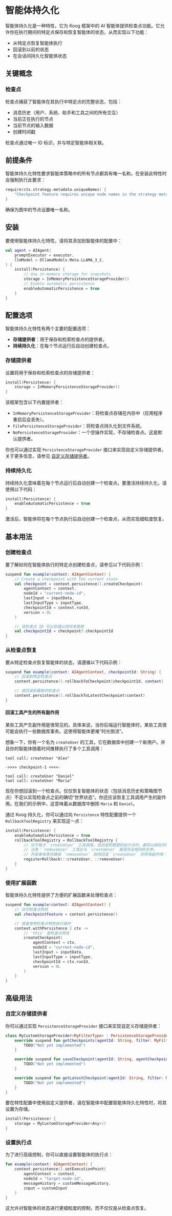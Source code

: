 # 智能体持久化

智能体持久化是一种特性，它为 Koog 框架中的 AI 智能体提供检查点功能。它允许你在执行期间的特定点保存和恢复智能体的状态，从而实现以下功能：

- 从特定点恢复智能体执行
- 回滚到以前的状态
- 在会话间持久化智能体状态

## 关键概念

### 检查点

检查点捕获了智能体在其执行中特定点的完整状态，包括：

- 消息历史（用户、系统、助手和工具之间的所有交互）
- 当前正在执行的节点
- 当前节点的输入数据
- 创建时间戳

检查点通过唯一 ID 标识，并与特定智能体相关联。

## 前提条件

智能体持久化特性要求智能体策略中的所有节点都具有唯一名称。在安装此特性时会强制执行此要求：

<!--- INCLUDE
/*
KNIT ignore this example
-->
<!--- SUFFIX
*/
-->
```kotlin
require(ctx.strategy.metadata.uniqueNames) {
    "Checkpoint feature requires unique node names in the strategy metadata"
}
```

<!--- KNIT example-agent-persistence-01.kt -->

确保为图中的节点设置唯一名称。

## 安装

要使用智能体持久化特性，请将其添加到智能体的配置中：

<!--- INCLUDE
import ai.koog.agents.core.agent.AIAgent
import ai.koog.agents.snapshot.feature.Persistence
import ai.koog.agents.snapshot.providers.InMemoryPersistenceStorageProvider
import ai.koog.prompt.executor.llms.all.simpleOllamaAIExecutor
import ai.koog.prompt.llm.OllamaModels

val executor = simpleOllamaAIExecutor()
-->

```kotlin
val agent = AIAgent(
    promptExecutor = executor,
    llmModel = OllamaModels.Meta.LLAMA_3_2,
) {
    install(Persistence) {
        // Use in-memory storage for snapshots
        storage = InMemoryPersistenceStorageProvider()
        // Enable automatic persistence
        enableAutomaticPersistence = true
    }
}
```

<!--- KNIT example-agent-persistence-02.kt -->

## 配置选项

智能体持久化特性有两个主要的配置选项：

- **存储提供者**：用于保存和检索检查点的提供者。
- **持续持久化**：在每个节点运行后自动创建检查点。

### 存储提供者

设置将用于保存和检索检查点的存储提供者：

<!--- INCLUDE
import ai.koog.agents.core.agent.AIAgent
import ai.koog.agents.snapshot.feature.Persistence
import ai.koog.agents.snapshot.providers.InMemoryPersistenceStorageProvider
import ai.koog.prompt.executor.llms.all.simpleOllamaAIExecutor
import ai.koog.prompt.llm.OllamaModels

val agent = AIAgent(
    promptExecutor = simpleOllamaAIExecutor(),
    llmModel = OllamaModels.Meta.LLAMA_3_2,
) {
-->
<!--- SUFFIX 
} 
-->

```kotlin
install(Persistence) {
    storage = InMemoryPersistenceStorageProvider()
}
```

<!--- KNIT example-agent-persistence-03.kt -->

该框架包含以下内置提供者：

- `InMemoryPersistenceStorageProvider`：将检查点存储在内存中（应用程序重启后会丢失）。
- `FilePersistenceStorageProvider`：将检查点持久化到文件系统。
- `NoPersistenceStorageProvider`：一个空操作实现，不存储检查点。这是默认提供者。

你也可以通过实现 `PersistenceStorageProvider` 接口来实现自定义存储提供者。关于更多信息，请参见 [自定义存储提供者](#custom-storage-providers)。

### 持续持久化

持续持久化意味着在每个节点运行后自动创建一个检查点。要激活持续持久化，请使用以下代码：

<!--- INCLUDE
import ai.koog.agents.core.agent.AIAgent
import ai.koog.agents.snapshot.feature.Persistence
import ai.koog.agents.snapshot.providers.InMemoryPersistenceStorageProvider
import ai.koog.prompt.executor.llms.all.simpleOllamaAIExecutor
import ai.koog.prompt.llm.OllamaModels

val agent = AIAgent(
    promptExecutor = simpleOllamaAIExecutor(),
    llmModel = OllamaModels.Meta.LLAMA_3_2,
) {
-->
<!--- SUFFIX 
} 
-->

```kotlin
install(Persistence) {
    enableAutomaticPersistence = true
}
```

<!--- KNIT example-agent-persistence-04.kt -->

激活后，智能体将在每个节点执行后自动创建一个检查点，从而实现细粒度恢复。

## 基本用法

### 创建检查点

要了解如何在智能体执行的特定点创建检查点，请参见以下代码示例：

<!--- INCLUDE
import ai.koog.agents.core.agent.context.AIAgentContext
import ai.koog.agents.snapshot.feature.persistence
import kotlin.reflect.typeOf

const val inputData = "some-input-data"
val inputType = typeOf<String>()
-->

```kotlin
suspend fun example(context: AIAgentContext) {
    // Create a checkpoint with the current state
    val checkpoint = context.persistence().createCheckpoint(
        agentContext = context,
        nodeId = "current-node-id",
        lastInput = inputData,
        lastInputType = inputType,
        checkpointId = context.runId,
        version = 0L
    )

    // 该检查点 ID 可以存储以供将来使用
    val checkpointId = checkpoint?.checkpointId
}
```

<!--- KNIT example-agent-persistence-05.kt -->

### 从检查点恢复

要从特定检查点恢复智能体的状态，请遵循以下代码示例：

<!--- INCLUDE
import ai.koog.agents.core.agent.context.AIAgentContext
import ai.koog.agents.snapshot.feature.persistence
-->

```kotlin
suspend fun example(context: AIAgentContext, checkpointId: String) {
    // 回滚到特定检查点
    context.persistence().rollbackToCheckpoint(checkpointId, context)

    // 或回滚到最新的检查点
    context.persistence().rollbackToLatestCheckpoint(context)
}
```

<!--- KNIT example-agent-persistence-06.kt -->

#### 回滚工具产生的所有副作用

某些工具产生副作用是很常见的。具体来说，当你后端运行智能体时，某些工具很可能会执行一些数据库事务。这使得智能体更难“时光倒流”。

想象一下，你有一个名为 `createUser` 的工具，它在数据库中创建一个新用户。并且你的智能体随着时间推移执行了多个工具调用：
```
tool call: createUser "Alex"

->>>> checkpoint-1 <<<<-

tool call: createUser "Daniel"
tool call: createUser "Maria"
```

现在你想回滚到一个检查点。仅仅恢复智能体的状态（包括消息历史和策略图节点）不足以实现检查点之前的确切“世界状态”。你还应该恢复工具调用产生的副作用。在我们的示例中，这意味着从数据库中删除 `Maria` 和 `Daniel`。

通过 Koog 持久化，你可以通过向 `Persistence` 特性配置提供一个 `RollbackToolRegistry` 来实现这一点：

<!--- INCLUDE
import ai.koog.agents.core.agent.AIAgent
import ai.koog.agents.snapshot.feature.Persistence
import ai.koog.agents.snapshot.providers.InMemoryPersistenceStorageProvider
import ai.koog.prompt.executor.llms.all.simpleOllamaAIExecutor
import ai.koog.prompt.llm.OllamaModels
import ai.koog.agents.snapshot.feature.RollbackToolRegistry
import ai.koog.agents.snapshot.feature.registerRollback

fun createUser(name: String) {}

fun removeUser(name: String) {}

val agent = AIAgent(
    promptExecutor = simpleOllamaAIExecutor(),
    llmModel = OllamaModels.Meta.LLAMA_3_2,
) {
-->
<!--- SUFFIX 
} 
-->

```kotlin
install(Persistence) {
    enableAutomaticPersistence = true
    rollbackToolRegistry = RollbackToolRegistry {
        // 对于每次 `createUser` 工具调用，当回滚到期望的执行点时，都将以相反的顺序调用 `removeUser`。
        // 注意：`removeUser` 工具应与 `createUser` 接受完全相同的实参。
        // 开发者有责任确保 `removeUser` 调用回滚 `createUser` 的所有副作用：
        registerRollback(::createUser, ::removeUser)
    }
}
```

<!--- KNIT example-agent-persistence-07.kt -->

### 使用扩展函数

智能体持久化特性提供了方便的扩展函数来处理检查点：

<!--- INCLUDE
import ai.koog.agents.core.agent.context.AIAgentContext
import ai.koog.agents.example.exampleAgentPersistence05.inputData
import ai.koog.agents.example.exampleAgentPersistence05.inputType
import ai.koog.agents.snapshot.feature.persistence
import ai.koog.agents.snapshot.feature.withPersistence
-->

```kotlin
suspend fun example(context: AIAgentContext) {
    // 访问检查点特性
    val checkpointFeature = context.persistence()

    // 或者使用检查点特性执行操作
    context.withPersistence { ctx ->
        // 'this' 是检查点特性
        createCheckpoint(
            agentContext = ctx,
            nodeId = "current-node-id",
            lastInput = inputData,
            lastInputType = inputType,
            checkpointId = ctx.runId,
            version = 0L
        )
    }
}
```
<!--- KNIT example-agent-persistence-08.kt -->

## 高级用法

### 自定义存储提供者

你可以通过实现 `PersistenceStorageProvider` 接口来实现自定义存储提供者：

<!--- INCLUDE
import ai.koog.agents.snapshot.feature.AgentCheckpointData
import ai.koog.agents.snapshot.providers.PersistenceStorageProvider

/*
// KNIT: Ignore example
-->
<!--- SUFFIX
*/
-->
```kotlin
class MyCustomStorageProvider<MyFilterType> : PersistenceStorageProvider<MyFilterType> {
    override suspend fun getCheckpoints(agentId: String, filter: MyFilterType?): List<AgentCheckpointData> {
        TODO("Not yet implemented")
    }

    override suspend fun saveCheckpoint(agentId: String, agentCheckpointData: AgentCheckpointData) {
        TODO("Not yet implemented")
    }

    override suspend fun getLatestCheckpoint(agentId: String, filter: MyFilterType?): AgentCheckpointData? {
        TODO("Not yet implemented")
    }
}

```

<!--- KNIT example-agent-persistence-09.kt -->

要在特性配置中使用自定义提供者，请在智能体中配置智能体持久化特性时，将其设置为存储。

<!--- INCLUDE
import ai.koog.agents.core.agent.AIAgent
import ai.koog.agents.snapshot.feature.AgentCheckpointData
import ai.koog.agents.snapshot.feature.Persistence
import ai.koog.agents.snapshot.providers.PersistenceStorageProvider
import ai.koog.prompt.executor.llms.all.simpleOllamaAIExecutor
import ai.koog.prompt.llm.OllamaModels

class MyCustomStorageProvider<MyFilterType> : PersistenceStorageProvider<MyFilterType> {
    override suspend fun getCheckpoints(agentId: String, filter: MyFilterType?): List<AgentCheckpointData> {
        TODO("Not yet implemented")
    }

    override suspend fun saveCheckpoint(agentId: String, agentCheckpointData: AgentCheckpointData) {
        TODO("Not yet implemented")
    }

    override suspend fun getLatestCheckpoint(agentId: String, filter: MyFilterType?): AgentCheckpointData? {
        TODO("Not yet implemented")
    }
}

val agent = AIAgent(
    promptExecutor = simpleOllamaAIExecutor(),
    llmModel = OllamaModels.Meta.LLAMA_3_2,
) {
-->
<!--- SUFFIX 
} 
-->

```kotlin
install(Persistence) {
    storage = MyCustomStorageProvider<Any>()
}
```

<!--- KNIT example-agent-persistence-10.kt -->

### 设置执行点

为了进行高级控制，你可以直接设置智能体的执行点：

<!--- INCLUDE
import ai.koog.agents.core.agent.context.AIAgentContext
import ai.koog.agents.snapshot.feature.persistence
import ai.koog.prompt.message.Message.User
import kotlinx.serialization.json.JsonPrimitive

val customInput = JsonPrimitive("custom-input")
val customMessageHistory = emptyList<User>()
-->

```kotlin
fun example(context: AIAgentContext) {
    context.persistence().setExecutionPoint(
        agentContext = context,
        nodeId = "target-node-id",
        messageHistory = customMessageHistory,
        input = customInput
    )
}

```

<!--- KNIT example-agent-persistence-11.kt -->

这允许对智能体的状态进行更细粒度的控制，而不仅仅是从检查点恢复。